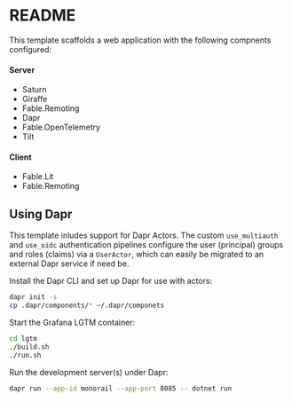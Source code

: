 # README

This template scaffolds a web application with the following compnents configured:

#### Server

* Saturn
* Giraffe
* Fable.Remoting
* Dapr
* Fable.OpenTelemetry
* Tilt

#### Client

* Fable.Lit
* Fable.Remoting

## Using Dapr

This template inludes support for Dapr Actors. The custom `use_multiauth` and `use_oidc` authentication pipelines configure the user (principal) groups and roles (claims) via a `UserActor`, which can easily be migrated to an external Dapr service if need be.

Install the Dapr CLI and set up Dapr for use with actors:

```sh
dapr init -s
cp .dapr/components/* ~/.dapr/componets
```

Start the Grafana LGTM container:

```sh
cd lgtm
./build.sh
./run.sh
```

Run the development server(s) under Dapr:

```sh
dapr run --app-id monorail --app-port 8085 -- dotnet run
```